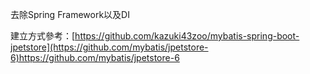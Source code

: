 去除Spring Framework以及DI

建立方式參考：[https://github.com/kazuki43zoo/mybatis-spring-boot-jpetstore](https://github.com/mybatis/jpetstore-6)https://github.com/mybatis/jpetstore-6

